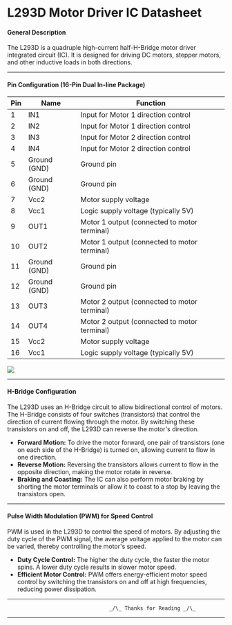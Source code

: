 # L293D Motor Driver IC Datasheet

#### **General Description**


The L293D is a quadruple high-current half-H-Bridge motor driver integrated circuit (IC). It is designed for driving DC motors, stepper motors, and other inductive loads in both directions.

---


#### **Pin Configuration (16-Pin Dual In-line Package)**
| Pin | Name              | Function                               |
|-----|-------------------|----------------------------------------|
| 1   | IN1               | Input for Motor 1 direction control   |
| 2   | IN2               | Input for Motor 1 direction control   |
| 3   | IN3               | Input for Motor 2 direction control   |
| 4   | IN4               | Input for Motor 2 direction control   |
| 5   | Ground (GND)      | Ground pin                            |
| 6   | Ground (GND)      | Ground pin                            |
| 7   | Vcc2              | Motor supply voltage                  |
| 8   | Vcc1              | Logic supply voltage (typically 5V)   |
| 9   | OUT1              | Motor 1 output (connected to motor terminal) |
| 10  | OUT2              | Motor 1 output (connected to motor terminal) |
| 11  | Ground (GND)      | Ground pin                            |
| 12  | Ground (GND)      | Ground pin                            |
| 13  | OUT3              | Motor 2 output (connected to motor terminal) |
| 14  | OUT4              | Motor 2 output (connected to motor terminal) |
| 15  | Vcc2              | Motor supply voltage                  |
| 16  | Vcc1              | Logic supply voltage (typically 5V)   |


 ![](https://lastminuteengineers.com/wp-content/uploads/arduino/L293D-Dual-H-Bridge-Motor-Driver-IC-Pinout.png)

---
####  **H-Bridge Configuration**
The L293D uses an H-Bridge circuit to allow bidirectional control of motors. The H-Bridge consists of four switches (transistors) that control the direction of current flowing through the motor. By switching these transistors on and off, the L293D can reverse the motor's direction.

- **Forward Motion:** To drive the motor forward, one pair of transistors (one on each side of the H-Bridge) is turned on, allowing current to flow in one direction.
- **Reverse Motion:** Reversing the transistors allows current to flow in the opposite direction, making the motor rotate in reverse.
- **Braking and Coasting:** The IC can also perform motor braking by shorting the motor terminals or allow it to coast to a stop by leaving the transistors open.

---

#### **Pulse Width Modulation (PWM) for Speed Control**
PWM is used in the L293D to control the speed of motors. By adjusting the duty cycle of the PWM signal, the average voltage applied to the motor can be varied, thereby controlling the motor's speed.

- **Duty Cycle Control:** The higher the duty cycle, the faster the motor spins. A lower duty cycle results in slower motor speed.
- **Efficient Motor Control:** PWM offers energy-efficient motor speed control by switching the transistors on and off at high frequencies, reducing power dissipation.

---
                                     _/\_ Thanks for Reading _/\_
 
 ---


